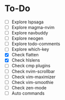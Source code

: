 # To-Do
- [ ] Explore lspsaga
- [ ] Explore magma-nvim
- [ ] Explore navbuddy
- [ ] Explore neogen
- [ ] Explore todo-comments
- [ ] Explore which-key
- [x] Check flatten
- [x] Check hlslens
- [ ] Check cmp plugins
- [ ] Check nvim-scrollbar
- [ ] Check vim-maximizer
- [ ] Check vim-smoothie
- [ ] Check zen-mode
- [ ] Auto commands
